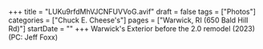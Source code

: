 +++
title = "LUKu9rfdMhVJCNFUVVoG.avif"
draft = false
tags = ["Photos"]
categories = ["Chuck E. Cheese's"]
pages = ["Warwick, RI (650 Bald Hill Rd)"]
startDate = ""
+++
Warwick's Exterior before the 2.0 remodel (2023) (PC: Jeff Foxx)
